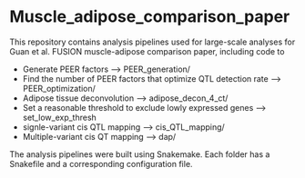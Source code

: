# Muscle_adipose_comparison_paper
This repository contains analysis pipelines used for large-scale analyses for Guan et al. FUSION muscle-adipose comparison paper, including code to 
- Generate PEER factors --> PEER_generation/
- Find the number of PEER factors that optimize QTL detection rate --> PEER_optimization/
- Adipose tissue deconvolution --> adipose_decon_4_ct/
- Set a reasonable threshold to exclude lowly expressed genes --> set_low_exp_thresh
- signle-variant cis QTL mapping --> cis_QTL_mapping/
- Multiple-variant cis QT mapping --> dap/

The analysis pipelines were built using Snakemake. Each folder has a Snakefile and a corresponding configuration file. 
